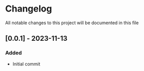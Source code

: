 # Changelog

All notable changes to this project will be documented in this file

## [0.0.1] - 2023-11-13

### Added

- Initial commit
